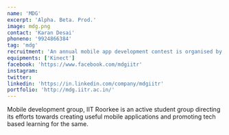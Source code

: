 ```yaml
---
name: 'MDG'
excerpt: 'Alpha. Beta. Prod.'
image: mdg.png
contact: 'Karan Desai'
phoneno: '9924866384'
tag: 'mdg'
recruitment: 'An annual mobile app development contest is organised by the name Droid Wars and first-years are invited for interviews based on their performance in the contest. Apart from that, Winter of Code (WoC) is organised every winter mainly for first and second years, and all the people selected in WoC get direct entry to interviews. Apart from that people from all years can contact at any time of the year to showcase their work and then get selected.'
equipments: ['Kinect']
facebook: 'https://www.facebook.com/mdgiitr'
instagram:
twitter:
linkedin: 'https://in.linkedin.com/company/mdgiitr'
portfolio: 'http://mdg.iitr.ac.in/'
---
```


Mobile development group, IIT Roorkee is an active student group directing its efforts towards creating useful mobile applications and promoting tech based learning for the same.